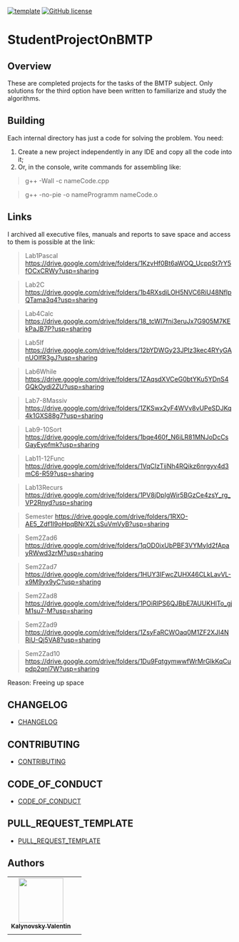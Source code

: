 [![template](https://img.shields.io/badge/Repository-template-darkred)](https://github.com/Nakama3942/template_rep)
[![GitHub license](https://img.shields.io/github/license/Nakama3942/StudentProjectOnBMTP?color=purple&style=flat-square)](https://github.com/Nakama3942/StudentProjectOnBMTP/blob/main/LICENSE)

# StudentProjectOnBMTP
## Overview
These are completed projects for the tasks of the BMTP subject. Only solutions for the third option have been written to familiarize and study the algorithms.

## Building
Each internal directory has just a code for solving the problem. You need:
1. Create a new project independently in any IDE and copy all the code into it;
2. Or, in the console, write commands for assembling like:

> g++ -Wall -c nameCode.cpp

> g++ -no-pie -o nameProgramm nameCode.o

## Links
I archived all executive files, manuals and reports to save space and access to them is possible at the link:

> Lab1Pascal https://drive.google.com/drive/folders/1KzvHf0Bt6aWOQ_UcppSt7rY5fOCxCRWy?usp=sharing

> Lab2C https://drive.google.com/drive/folders/1b4RXsdiLOH5NVC6RiU48NfIpQTama3q4?usp=sharing

> Lab4Calc https://drive.google.com/drive/folders/18_tcWI7fni3eruJx7G905M7KEkPaJB7P?usp=sharing

> Lab5If https://drive.google.com/drive/folders/12bYDWGy23JPIz3kec4RYyGAnUOlfR3gJ?usp=sharing

> Lab6While https://drive.google.com/drive/folders/1ZAqsdXVCeG0btYKu5YDnS4GQkOydi2ZU?usp=sharing

> Lab7-8Massiv https://drive.google.com/drive/folders/1ZKSwx2yF4WVv8vUPeSDJKq4k1GXS88g7?usp=sharing

> Lab9-10Sort https://drive.google.com/drive/folders/1bqe460f_N6iLR81MNJoDcCsGayEypfmk?usp=sharing

> Lab11-12Func https://drive.google.com/drive/folders/1VqCIzTijNh4RQikz6nrgyv4d3mC6-R59?usp=sharing

> Lab13Recurs https://drive.google.com/drive/folders/1PV8jDpIgWir5BGzCe4zsY_rg_VP2Rnyd?usp=sharing

> Semester https://drive.google.com/drive/folders/1RXO-AE5_Zdf1I9oHpqBNrX2LsSuVmVyB?usp=sharing

> Sem2Zad6 https://drive.google.com/drive/folders/1qOD0jxUbPBF3VYMyId2fApayRWwd3zrM?usp=sharing

> Sem2Zad7 https://drive.google.com/drive/folders/1HUY3IFwcZUHX46CLkLavVL-x9M9yx9yC?usp=sharing

> Sem2Zad8 https://drive.google.com/drive/folders/1POiRlPS6QJBbE7AUUKHlTo_gjM1su7-M?usp=sharing

> Sem2Zad9 https://drive.google.com/drive/folders/1ZsyFaRCWOaq0M1ZF2XJI4NRiU-Qj5VA8?usp=sharing

> Sem2Zad10 https://drive.google.com/drive/folders/1Du9FqtgymwwfWrMrGlkKqCupdp2qnl7W?usp=sharing

Reason: Freeing up space

## CHANGELOG
- [CHANGELOG](https://github.com/Nakama3942/StudentProjectOnBMTP/blob/main/CHANGELOG.md)

## CONTRIBUTING
- [CONTRIBUTING](https://github.com/Nakama3942/StudentProjectOnBMTP/blob/main/CONTRIBUTING.md)

## CODE_OF_CONDUCT
- [CODE_OF_CONDUCT](https://github.com/Nakama3942/StudentProjectOnBMTP/blob/main/CODE_OF_CONDUCT.md)

## PULL_REQUEST_TEMPLATE
- [PULL_REQUEST_TEMPLATE](https://github.com/Nakama3942/StudentProjectOnBMTP/blob/main/.github/PULL_REQUEST_TEMPLATE.md)

## Authors
<table>
    <tr>
        <td align="center"><a href="https://github.com/Nakama3942"><img src="https://avatars.githubusercontent.com/u/73797846?s=400&u=a9b7688ac521d739825d7003a5bd599aab74cb76&v=4" width="100px;" alt=""/><br /><sub><b>Kalynovsky Valentin</b></sub></a></td>
        <td></td>
    </tr>
    <tr>
        <td></td>
        <td></td>
    </tr>
</table>
